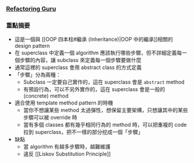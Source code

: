 ### [Refactoring Guru](https://refactoring.guru/design-patterns/template-method)

### 重點摘要

- 這是一個與 [[OOP 四本柱#繼承 (Inheritance)|OOP 中的繼承]]相關的 design pattern
- 在 superclass 中定義一個 algorithm 應該執行哪些步驟，但不詳細定義每一個步驟的內容，讓 subclass 來定義每一個步驟要做什麼
- 通常這裡的 superclass 會用 abstract class 的方式定義
- 「步驟」分為兩種：
    - Subclass 一定要自己實作的，這在 superclass 會是 `abstract` method
    - 有預設行為，可以不另外實作的，這在 superclass 會是一般的 (concrete) method
- 適合使用 template method pattern 的時機
    - 當你不想讓某些 method 太過彈性，想保留主要架構，只想讓其中的某些步驟可以被 override 時
    - 當有多個 classes 都有幾乎相同行為的 method 時，可以把重複的 code 拉到 superclass，把不一樣的部分挖成一個「步驟」
- 缺點
    - 當 algorithm 有越多步驟時，越難維護
    - 違反 [[Liskov Substitution Principle]]

